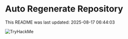# Auto Regenerate Repository

This README was last updated: 2025-08-17 06:44:03

 ![TryHackMe](https://tryhackme.com/badge/533634)